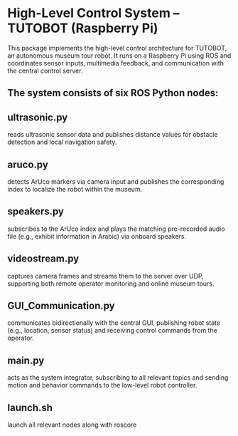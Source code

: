 # High-Level Control System – TUTOBOT (Raspberry Pi)
This package implements the high-level control architecture for TUTOBOT, an autonomous museum tour robot. It runs on a Raspberry Pi using ROS and coordinates sensor inputs, multimedia feedback, and communication with the central control server.


## The system consists of six ROS Python nodes:
## ultrasonic.py
reads ultrasonic sensor data and publishes distance values for obstacle detection and local navigation safety.

## aruco.py
detects ArUco markers via camera input and publishes the corresponding index to localize the robot within the museum.

## speakers.py
subscribes to the ArUco index and plays the matching pre-recorded audio file (e.g., exhibit information in Arabic) via onboard speakers.

## videostream.py
captures camera frames and streams them to the server over UDP, supporting both remote operator monitoring and online museum tours.

## GUI_Communication.py
communicates bidirectionally with the central GUI, publishing robot state (e.g., location, sensor status) and receiving control commands from the operator.

## main.py
acts as the system integrator, subscribing to all relevant topics and sending motion and behavior commands to the low-level robot controller.

## launch.sh
launch all relevant nodes along with roscore
